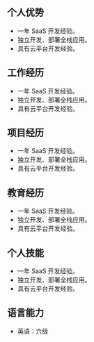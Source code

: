 ## 个人优势

- 一年 SaaS 开发经验。
- 独立开发、部署全栈应用。
- 具有云平台开发经验。

## 工作经历

- 一年 SaaS 开发经验。
- 独立开发、部署全栈应用。
- 具有云平台开发经验。

## 项目经历

- 一年 SaaS 开发经验。
- 独立开发、部署全栈应用。
- 具有云平台开发经验。

## 教育经历

- 一年 SaaS 开发经验。
- 独立开发、部署全栈应用。
- 具有云平台开发经验。

## 个人技能

- 一年 SaaS 开发经验。
- 独立开发、部署全栈应用。
- 具有云平台开发经验。

## 语言能力

- 英语：六级
